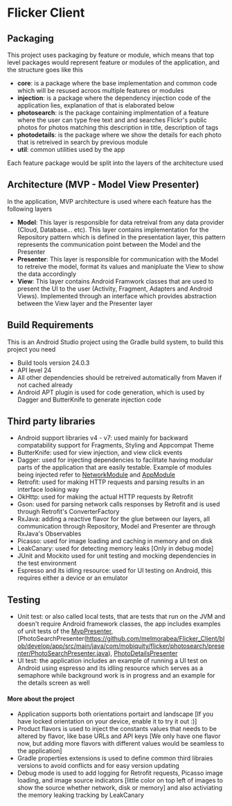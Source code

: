 # Flicker Client

## Packaging

This project uses packaging by feature or module, which means that top level packages would represent feature or modules of the application, and the structure goes like this

- **core**: is a package where the base implementation and common code which will be resused acroos multiple features or modules
- **injection**: is a package where the dependency injection code of the application lies, explanation of that is elaborated below
- **photosearch**: is the package containing implmentation of a feature where the user can type free text and and searches Flickr's public photos for photos matching this description in title, description of tags
- **photodetails**: is the package where we show the details for each photo that is retreived in search by previous module
- **util**: common utilities used by the app

Each feature package would be split into the layers of the architecture used

## Architecture (MVP - Model View Presenter)
In the application, MVP architecture is used where each feature has the following layers

- **Model**: This layer is responsible for data retreival from any data provider (Cloud, Database... etc). This layer contains implementation for the Repository pattern which is defined in the presentation layer, this pattern represents the communication point between the Model and the Presenter
- **Presenter**: This layer is responsible for communication with the Model to retreive the model, format its values and manipluate the View to show the data accordingly
- **View**: This layer contains Android Framwork classes that are used to present the UI to the user (Activity, Fragment, Adapters and Android Views). Implemented through an interface which provides abstraction between the View layer and the Presenter layer

## Build Requirements
This is an Android Studio project using the Gradle build system, to build this project you need
- Build tools version 24.0.3
- API level 24
- All other dependencies should be retreived automatically from Maven if not cached already
- Android APT plugin is used for code generation, which is used by Dagger and ButterKnife to generate injection code

## Third party libraries
- Android support libraries v4 - v7: used mainly for backward compatability support for Fragments, Styling and Appcompat Theme
- ButterKnife: used for view injection, and view click events
- Dagger: used for injecting dependencies to facilitate having modular parts of the application that are easily testable. Example of modules being injected refer to [NetworkModule](https://github.com/melmorabea/Flicker_Client/blob/develop/app/src/main/java/com/mobiquity/flicker/injection/network/NetworkModule.java) and [AppModule](https://github.com/melmorabea/Flicker_Client/blob/develop/app/src/main/java/com/mobiquity/flicker/injection/AppModule.java)
- Retrofit: used for making HTTP requests and parsing results in an interface looking way
- OkHttp: used for making the actual HTTP requests by Retrofit
- Gson: used for parsing network calls responses by Retrofit and is used through Retrofit's ConverterFactory
- RxJava: adding a reactive flavor for the glue between our layers, all communication through Repository, Model and Presenter are through RxJava's Observables
- Picasso: used for image loading and caching in memory and on disk
- LeakCanary: used for detecting memory leaks [Only in debug mode]
- JUnit and Mockito used for unit testing and mocking dependencies in the test environment
- Espresso and its idling resource: used for UI testing on Android, this requires either a device or an emulator

## Testing
- Unit test: or also called local tests, that are tests that run on the JVM and doesn't require Android framework classes, the app includes examples of unit tests of the [MvpPresenter](https://github.com/melmorabea/Flicker_Client/blob/develop/app/src/main/java/com/mobiquity/flicker/core/presenter/MvpPresenter.java), [PhotoSearchPresenter(https://github.com/melmorabea/Flicker_Client/blob/develop/app/src/main/java/com/mobiquity/flicker/photosearch/presenter/PhotoSearchPresenter.java), [PhotoDetailsPresenter](https://github.com/melmorabea/Flicker_Client/blob/develop/app/src/main/java/com/mobiquity/flicker/photodetails/presenter/PhotoDetailsPresenter.java)
- UI test: the application includes an example of running a UI test on Android using espresso and its idling resource which serves as a semaphore while background work is in progress and an example for the details screen as well

#### More about the project
- Application supports both orientations portairt and landscape [If you have locked orientation on your device, enable it to try it out :)]
- Product flavors is used to inject the constants values that needs to be altered by flavor, like base URLs and API keys [We only have one flavor now, but adding more flavors with different values would be seamless to the application]
- Gradle properties extensions is used to define common third libraies versions to avoid conflicts and for easy version updating
- Debug mode is used to add logging for Retrofit requests, Picasso image loading, and image source indicators [little color on top left of images to show the source whether network, disk or memory] and also activiating the memory leaking tracking by LeakCanary
